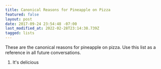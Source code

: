 ```yaml
---
title: Canonical Reasons for Pineapple on Pizza
featured: false
layout: post
date: 2017-09-24 23:54:48 -07:00
last_modified_at: 2022-02-28T23:14:38.739Z
tagged: lists
---
```


These are the canonical reasons for pineapple on pizza. Use this list as a reference in all future conversations.

1. It's delicious

